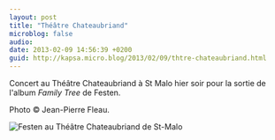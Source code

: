 ```yaml
---
layout: post
title: "Théâtre Chateaubriand"
microblog: false
audio: 
date: 2013-02-09 14:56:39 +0200
guid: http://kapsa.micro.blog/2013/02/09/thtre-chateaubriand.html
---
```

Concert au Théâtre Chateaubriand à St Malo hier soir pour la sortie de l'album _Family Tree_ de Festen.

Photo © Jean-Pierre Fleau.

<img src="http://www.jeankapsa.com/uploads/2018/252bdafde9.jpg" alt="Festen au Théâtre Chateaubriand de St-Malo"/>
